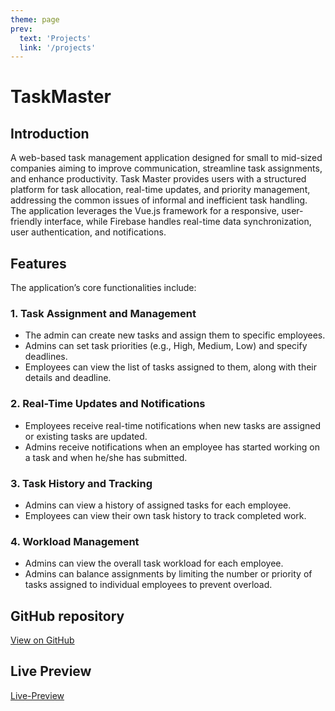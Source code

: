 ```yaml
---
theme: page
prev:
  text: 'Projects'
  link: '/projects'
---
```


# TaskMaster

## Introduction

 A web-based task 
management application designed for small to mid-sized companies aiming to improve 
communication, streamline task assignments, and enhance productivity. Task Master 
provides users with a structured platform for task allocation, real-time updates, and priority 
management, addressing the common issues of informal and inefficient task handling. The 
application leverages the Vue.js framework for a responsive, user-friendly interface, while 
Firebase handles real-time data synchronization, user authentication, and notifications. 
## Features

 The application’s core functionalities include:

### 1. Task Assignment and Management 
- The admin can create new tasks and assign them to specific employees. 
- Admins can set task priorities (e.g., High, Medium, Low) and specify deadlines. 
- Employees can view the list of tasks assigned to them, along with their details and 
deadline. 

### 2. Real-Time Updates and Notifications
- Employees receive real-time notifications when new tasks are assigned or existing 
tasks are updated. 
- Admins receive notifications when an employee has started working on a task and 
when he/she has submitted. 

### 3. Task History and Tracking 
- Admins can view a history of assigned tasks for each employee. 
- Employees can view their own task history to track completed work. 

### 4. Workload Management
- Admins can view the overall task workload for each employee.  
- Admins can balance assignments by limiting the number or priority of tasks 
assigned to individual employees to prevent overload.

## GitHub repository

[View on GitHub](https://github.com/whoispratik/TaskMaster)

## Live Preview
[Live-Preview](https:///pratiktaskmaster.netlify.app)